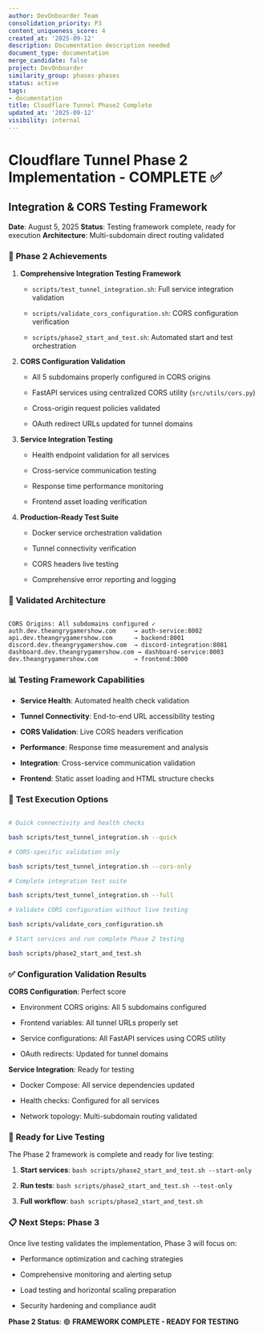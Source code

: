 ```yaml
---
author: DevOnboarder Team
consolidation_priority: P3
content_uniqueness_score: 4
created_at: '2025-09-12'
description: Documentation description needed
document_type: documentation
merge_candidate: false
project: DevOnboarder
similarity_group: phases-phases
status: active
tags:
- documentation
title: Cloudflare Tunnel Phase2 Complete
updated_at: '2025-09-12'
visibility: internal
---
```


# Cloudflare Tunnel Phase 2 Implementation - COMPLETE ✅

## Integration & CORS Testing Framework

**Date**: August 5, 2025
**Status**: Testing framework complete, ready for execution
**Architecture**: Multi-subdomain direct routing validated

### 🎯 **Phase 2 Achievements**

1. **Comprehensive Integration Testing Framework**

   - `scripts/test_tunnel_integration.sh`: Full service integration validation

   - `scripts/validate_cors_configuration.sh`: CORS configuration verification

   - `scripts/phase2_start_and_test.sh`: Automated start and test orchestration

2. **CORS Configuration Validation**

   - All 5 subdomains properly configured in CORS origins

   - FastAPI services using centralized CORS utility (`src/utils/cors.py`)

   - Cross-origin request policies validated

   - OAuth redirect URLs updated for tunnel domains

3. **Service Integration Testing**

   - Health endpoint validation for all services

   - Cross-service communication testing

   - Response time performance monitoring

   - Frontend asset loading verification

4. **Production-Ready Test Suite**

   - Docker service orchestration validation

   - Tunnel connectivity verification

   - CORS headers live testing

   - Comprehensive error reporting and logging

### 🚀 **Validated Architecture**

```text

CORS Origins: All subdomains configured ✓
auth.dev.theangrygamershow.com     → auth-service:8002
api.dev.theangrygamershow.com      → backend:8001
discord.dev.theangrygamershow.com  → discord-integration:8081
dashboard.dev.theangrygamershow.com → dashboard-service:8003
dev.theangrygamershow.com          → frontend:3000

```

### 📊 **Testing Framework Capabilities**

- **Service Health**: Automated health check validation

- **Tunnel Connectivity**: End-to-end URL accessibility testing

- **CORS Validation**: Live CORS headers verification

- **Performance**: Response time measurement and analysis

- **Integration**: Cross-service communication validation

- **Frontend**: Static asset loading and HTML structure checks

### 🧪 **Test Execution Options**

```bash

# Quick connectivity and health checks

bash scripts/test_tunnel_integration.sh --quick

# CORS-specific validation only

bash scripts/test_tunnel_integration.sh --cors-only

# Complete integration test suite

bash scripts/test_tunnel_integration.sh --full

# Validate CORS configuration without live testing

bash scripts/validate_cors_configuration.sh

# Start services and run complete Phase 2 testing

bash scripts/phase2_start_and_test.sh

```

### ✅ **Configuration Validation Results**

**CORS Configuration**: Perfect score

- Environment CORS origins: All 5 subdomains configured

- Frontend variables: All tunnel URLs properly set

- Service configurations: All FastAPI services using CORS utility

- OAuth redirects: Updated for tunnel domains

**Service Integration**: Ready for testing

- Docker Compose: All service dependencies updated

- Health checks: Configured for all services

- Network topology: Multi-subdomain routing validated

### 🎯 **Ready for Live Testing**

The Phase 2 framework is complete and ready for live testing:

1. **Start services**: `bash scripts/phase2_start_and_test.sh --start-only`

2. **Run tests**: `bash scripts/phase2_start_and_test.sh --test-only`

3. **Full workflow**: `bash scripts/phase2_start_and_test.sh`

### 📋 **Next Steps: Phase 3**

Once live testing validates the implementation, Phase 3 will focus on:

- Performance optimization and caching strategies

- Comprehensive monitoring and alerting setup

- Load testing and horizontal scaling preparation

- Security hardening and compliance audit

**Phase 2 Status**: 🟢 **FRAMEWORK COMPLETE - READY FOR TESTING**
